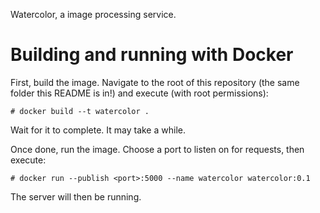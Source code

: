 Watercolor, a image processing service.

# Building and running with Docker

First, build the image. Navigate to the root of this repository (the same folder
this README is in!) and execute (with root permissions):
```
# docker build --t watercolor .
```

Wait for it to complete. It may take a while.

Once done, run the image. Choose a port to listen on for requests, then execute:

```
# docker run --publish <port>:5000 --name watercolor watercolor:0.1
```

The server will then be running.

